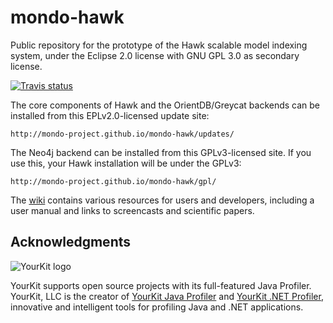 mondo-hawk
==========

Public repository for the prototype of the Hawk scalable model indexing system, under the Eclipse 2.0 license with GNU GPL 3.0 as secondary license.

[![Travis status](https://api.travis-ci.org/mondo-project/mondo-hawk.svg?branch=master)](https://travis-ci.org/mondo-project/mondo-hawk)

The core components of Hawk and the OrientDB/Greycat backends can be installed from this EPLv2.0-licensed update site:

    http://mondo-project.github.io/mondo-hawk/updates/

The Neo4j backend can be installed from this GPLv3-licensed site. If you use this, your Hawk installation will be under the GPLv3:

    http://mondo-project.github.io/mondo-hawk/gpl/

The [wiki](https://github.com/mondo-project/mondo-hawk/wiki) contains various resources for users and developers, including a user manual and links to screencasts and scientific papers.

Acknowledgments
---------------

![YourKit logo](yklogo.png)

YourKit supports open source projects with its full-featured Java Profiler. YourKit, LLC is the creator of [YourKit Java Profiler](https://www.yourkit.com/java/profiler/index.jsp) and [YourKit .NET Profiler](https://www.yourkit.com/.net/profiler/index.jsp), innovative and intelligent tools for profiling Java and .NET applications.
